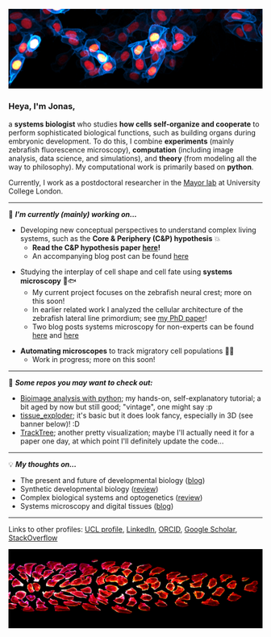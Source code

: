 ![Neural Crest banner image](https://github.com/WhoIsJack/WhoIsJack/blob/main/NC_banner.png?raw=true)

### Heya, I'm Jonas,

a **systems biologist** who studies **how cells self-organize and cooperate** to perform sophisticated biological functions, such as building organs during embryonic development. To do this, I combine **experiments** (mainly zebrafish fluorescence microscopy), **computation** (including image analysis, data science, and simulations), and **theory** (from modeling all the way to philosophy). My computational work is primarily based on **python**.

Currently, I work as a postdoctoral researcher in the [Mayor lab](https://mayorlab-ucl.webflow.io/) at University College London.

----

🔧 _**I'm currently (mainly) working on...**_

- Developing new conceptual perspectives to understand complex living systems, such as the **Core & Periphery (C&P) hypothesis** 💥
    - **Read the C&P hypothesis paper [here](https://doi.org/10.1016/j.cels.2024.08.001)!**
    - An accompanying blog post can be found [here](https://thenode.biologists.com/a-short-rant-on-the-present-and-future-of-developmental-biology/research/)
* Studying the interplay of cell shape and cell fate using **systems microscopy** 🔬🐟
    - My current project focuses on the zebrafish neural crest; more on this soon!
    - In earlier related work I analyzed the cellular architecture of the zebrafish lateral line primordium; see [my PhD paper](https://elifesciences.org/articles/55913)!
    - Two blog posts systems microscopy for non-experts can be found [here](https://towardsdatascience.com/untangling-biology-microscopes-algorithms-d6528f996faf) and [here](https://thenode.biologists.com/image-data-science/research/)
- **Automating microscopes** to track migratory cell populations 🔬🤖
    - Work in progress; more on this soon!

----

👀 _**Some repos you may want to check out:**_

- [Bioimage analysis with python](https://github.com/WhoIsJack/python-bioimage-analysis-tutorial); my hands-on, self-explanatory tutorial; a bit aged by now but still good; "vintage", one might say :p
- [tissue_exploder](https://github.com/WhoIsJack/tissue_exploder); it's basic but it does look fancy, especially in 3D (see banner below)! :D
- [TrackTree](https://github.com/WhoIsJack/TrackTree); another pretty visualization; maybe I'll actually need it for a paper one day, at which point I'll definitely update the code...

----

💡 _**My thoughts on...**_

- The present and future of developmental biology ([blog](https://thenode.biologists.com/a-short-rant-on-the-present-and-future-of-developmental-biology/research/))
- Synthetic developmental biology ([review](https://www.sciencedirect.com/science/article/pii/S1084952122001367))
- Complex biological systems and optogenetics ([review](https://www.sciencedirect.com/science/article/pii/S0955067420300508))
- Systems microscopy and digital tissues ([blog](https://thenode.biologists.com/image-data-science/research/))

----

Links to other profiles: [UCL profile](https://profiles.ucl.ac.uk/78523-jonas-hartmann), [LinkedIn](https://www.linkedin.com/in/jonas-hartmann), [ORCID](https://orcid.org/0000-0002-5600-8285), [Google Scholar](https://scholar.google.de/citations?hl=en&user=CKP5Of8AAAAJ&view_op=list_works&sortby=pubdate), [StackOverflow](https://stackoverflow.com/users/8300815/whoisjack?tab=profile)

![Posterior lateral line primordium banner image](https://github.com/WhoIsJack/WhoIsJack/blob/main/PLLP_banner.png?raw=true)


<!--
**WhoIsJack/WhoIsJack** is a ✨ _special_ ✨ repository because its `README.md` (this file) appears on your GitHub profile.

Here are some ideas to get you started:

- 🔭 I’m currently working on ...
- 🌱 I’m currently learning ...
- 👯 I’m looking to collaborate on ...
- 🤔 I’m looking for help with ...
- 💬 Ask me about ...
- 📫 How to reach me: ...
- 😄 Pronouns: ...
- ⚡ Fun fact: ...
-->
